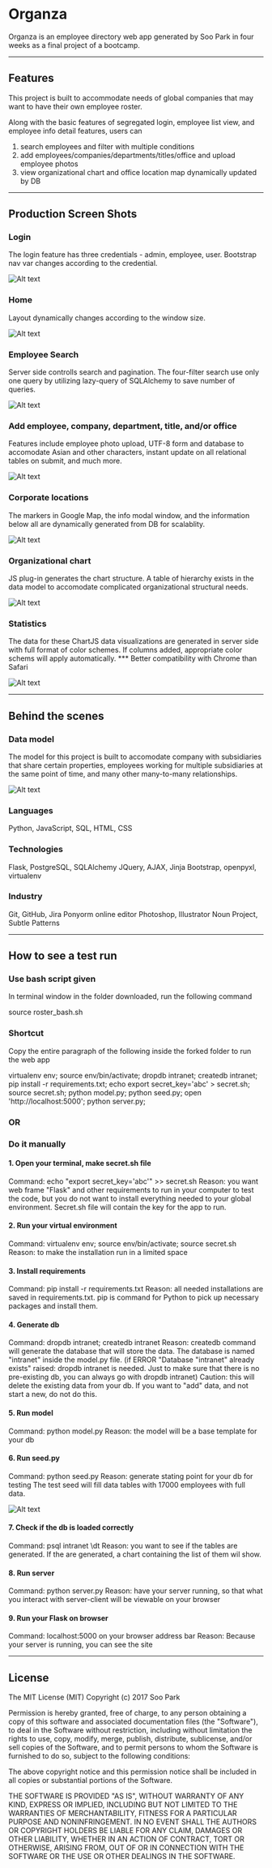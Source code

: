 # Organza

Organza is an employee directory web app generated by Soo Park in four weeks as a final project of a bootcamp.
 
---
 
## Features
 
 
This project is built to accommodate needs of global companies that may want to have their own employee roster. 
 
Along with the basic features of segregated login, employee list view, and employee info detail features, users can
 
1) search employees and filter with multiple conditions
2) add employees/companies/departments/titles/office and upload employee photos
3) view organizational chart and office location map dynamically updated by DB
 
 
---
 
## Production Screen Shots
 
 
 
### Login
 
The login feature has three credentials - admin, employee, user. Bootstrap nav var changes according to the credential.
 
 
![Alt text](/NOT_FOR_DEPLOYMENT/production_screen_shots/login.gif?raw=true "Optional Title")
 
 
 
 
### Home
 
 
 
Layout dynamically changes according to the window size.
 
 
![Alt text](/NOT_FOR_DEPLOYMENT/production_screen_shots/bootstrap.gif?raw=true "Optional Title")
 
 
 
### Employee Search
 
 
 
Server side controlls search and pagination. The four-filter search use only one query by utilizing lazy-query of SQLAlchemy to save number of queries.
 
 
![Alt text](/NOT_FOR_DEPLOYMENT/production_screen_shots/search.gif?raw=true "Optional Title")
 
 
 
 
### Add employee, company, department, title, and/or office
 
 
 
Features include employee photo upload, UTF-8 form and database to accomodate Asian and other characters, instant update on all relational tables on submit, and much more.
 
 
![Alt text](/NOT_FOR_DEPLOYMENT/production_screen_shots/add_company.gif?raw=true "Optional Title")
 
 
 
 
### Corporate locations
 
 
 
The markers in Google Map, the info modal window, and the information below all are dynamically generated from DB for scalablity.
 
 
![Alt text](/NOT_FOR_DEPLOYMENT/production_screen_shots/map.png?raw=true "Optional Title")
 
 
 
 
### Organizational chart
 
 
 
JS plug-in generates the chart structure. A table of hierarchy exists in the data model to accomodate complicated organizational structural needs.
 
 
![Alt text](/NOT_FOR_DEPLOYMENT/production_screen_shots/orgchart.gif?raw=true "Optional Title")
 
 
 
 
### Statistics
 
 
 
The data for these ChartJS data visualizations are generated in server side with full format of color schemes. If columns added, appropriate color schems will apply automatically. *** Better compatibility with Chrome than Safari
 
 
![Alt text](/NOT_FOR_DEPLOYMENT/production_screen_shots/stats.gif?raw=true "Optional Title")
 
 
 
---
 
## Behind the scenes
 
 
### Data model
 
The model for this project is built to accomodate company with subsidiaries that share certain properties, employees working for multiple subsidiaries at the same point of time, and many other many-to-many relationships.
 

![Alt text](/NOT_FOR_DEPLOYMENT/production_screen_shots/db_v010.png?raw=true "Optional Title")
 
 
 
### Languages
Python, JavaScript, SQL, HTML, CSS
 
### Technologies
Flask, PostgreSQL, SQLAlchemy
JQuery, AJAX, Jinja
Bootstrap, openpyxl, virtualenv
 
### Industry
Git, GitHub, Jira
Ponyorm online editor
Photoshop, Illustrator
Noun Project, Subtle Patterns
 
 
---

## How to see a test run
 
 
 
 
 
 
### Use bash script given


In terminal window in the folder downloaded, run the following command

source roster_bash.sh


### Shortcut


Copy the entire paragraph of the following inside the forked folder to run the web app

virtualenv env; source env/bin/activate; dropdb intranet; createdb intranet; pip install -r requirements.txt; echo export secret_key='abc' > secret.sh; source secret.sh; python model.py; python seed.py; open 'http://localhost:5000'; python server.py;

### OR


### Do it manually


#### 1. Open your terminal, make secret.sh file

Command: echo "export secret_key='abc'" >> secret.sh
Reason: you want web frame "Flask" and other requirements to run in your computer to test the code, but you do not want to install everything needed to your global environment. Secret.sh file will contain the key for the app to run.

#### 2. Run your virtual environment

Command: virtualenv env; source env/bin/activate; source secret.sh
Reason: to make the installation run in a limited space


#### 3. Install requirements

Command: pip install -r requirements.txt
Reason: all needed installations are saved in requirements.txt. pip is command for Python to pick up necessary packages and install them.

#### 4. Generate db

Command: dropdb intranet; createdb intranet
Reason: createdb command will generate the database that will store the data. The database is named "intranet" inside the model.py file. (if ERROR "Database "intranet" already exists" raised: dropdb intranet is needed. Just to make sure that there is no pre-existing db, you can always go with dropdb intranet)
Caution: this will delete the existing data from your db. If you want to "add" data, and not start a new, do not do this.

#### 5. Run model

Command: python model.py
Reason: the model will be a base template for your db

#### 6. Run seed.py

Command: python seed.py
Reason: generate stating point for your db for testing
The test seed will fill data tables with 17000 employees with full data.

![Alt text](/NOT_FOR_DEPLOYMENT/production_screen_shots/seed.gif?raw=true "Optional Title")

#### 7. Check if the db is loaded correctly

Command: psql intranet
         \dt
Reason: you want to see if the tables are generated. If the are generated, a chart containing the list of them wil show.

#### 8. Run server

Command: python server.py
Reason: have your server running, so that what you interact with server-client will be viewable on your browser

#### 9. Run your Flask on browser

Command: localhost:5000 on your browser address bar
Reason: Because your server is running, you can see the site


---

## License

The MIT License (MIT) Copyright (c) 2017 Soo Park

Permission is hereby granted, free of charge, to any person obtaining a copy of this software and associated documentation files (the "Software"), to deal in the Software without restriction, including without limitation the rights to use, copy, modify, merge, publish, distribute, sublicense, and/or sell copies of the Software, and to permit persons to whom the Software is furnished to do so, subject to the following conditions:

The above copyright notice and this permission notice shall be included in all copies or substantial portions of the Software.

THE SOFTWARE IS PROVIDED "AS IS", WITHOUT WARRANTY OF ANY KIND, EXPRESS OR IMPLIED, INCLUDING BUT NOT LIMITED TO THE WARRANTIES OF MERCHANTABILITY, FITNESS FOR A PARTICULAR PURPOSE AND NONINFRINGEMENT. IN NO EVENT SHALL THE AUTHORS OR COPYRIGHT HOLDERS BE LIABLE FOR ANY CLAIM, DAMAGES OR OTHER LIABILITY, WHETHER IN AN ACTION OF CONTRACT, TORT OR OTHERWISE, ARISING FROM, OUT OF OR IN CONNECTION WITH THE SOFTWARE OR THE USE OR OTHER DEALINGS IN THE SOFTWARE.
